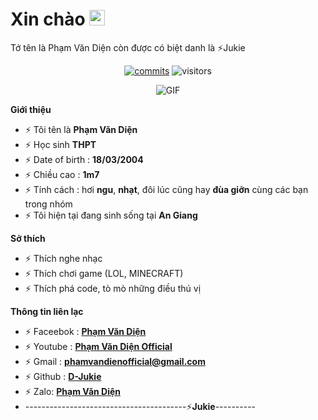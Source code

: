 <h1> Xin chào <img src="https://github.com/souvikguria98/souvikguria98/blob/master/Hi.gif" width="25"></h1> 
Tớ tên là Phạm Văn Diện còn được có biệt danh là ⚡Jukie

<p align="center">
	<a href="https://github.com/d-jukie/Jukie_Dinjoz"><img alt="commits" src="https://img.shields.io/github/commit-activity/m/D-Jukie/jukie_uwu.svg?label=commit&style=flat-square"></a>
    	<img alt="visitors" src="https://visitor-badge.laobi.icu/badge?page_id=D-Jukie">
</p>
<p align="center">
    <img align="center" alt="GIF" src="https://i.redd.it/hzaufj70z0v21.gif" />
</p> 

**Giới thiệu**

- ⚡ Tôi tên là **Phạm Văn Diện**
- ⚡ Học sinh **THPT**
- ⚡ Date of birth : **18/03/2004**
- ⚡ Chiều cao : **1m7**
- ⚡ Tính cách : hơi **ngu**, **nhạt**, đôi lúc cũng hay **đùa giỡn** cùng các bạn trong nhóm
- ⚡ Tôi hiện tại đang sinh sống tại **An Giang**

**Sở thích**

- ⚡ Thích nghe nhạc 
- ⚡ Thích chơi game (LOL, MINECRAFT)
- ⚡ Thích phá code, tò mò những điều thú vị

**Thông tin liên lạc**

- ⚡ Faceebok : **[Phạm Văn Diện](https://www.facebook/PhamVanDien.User)**
- ⚡ Youtube : **[Phạm Văn Diện Official](https://www.youtube.com/channel/UCwHbdvzzEDQ3U_6u4AdqE8w)**
- ⚡ Gmail : **[phamvandienofficial@gmail.com](https://gmail.com)**
- ⚡ Github : **[D-Jukie](https://github.com/D-Jukie)**
- ⚡ Zalo: **[Phạm Văn Diện](0332222817)**
- ----------------------------------------⚡**Jukie**----------
